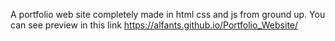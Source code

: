 A portfolio web site completely made in html css and js from ground up.
You can see preview in this link https://alfants.github.io/Portfolio_Website/
